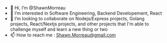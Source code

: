 - 👋 Hi, I’m @ShawnMorreau
- 👀 I’m interested in Software Engineering, Backend Developement, React
- 💞️ I’m looking to collaborate on Nodejs/Express projects, Golang projects, React/Nextjs projects, and other projects that I'm able to challenge 
     myself and learn a new thing or two
- 📫 How to reach me : Shawn.Morreau@gmail.com

